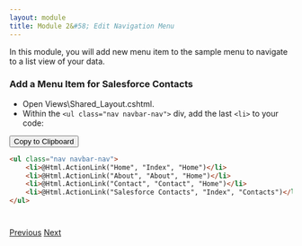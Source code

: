 ```yaml
---
layout: module
title: Module 2&#58; Edit Navigation Menu
---
```


In this module, you will add new menu item to the sample menu to navigate to a list view of your data.

### Add a Menu Item for Salesforce Contacts

- Open Views\Shared\_Layout.cshtml.
- Within the ```<ul class="nav navbar-nav">``` div, add the last ```<li>``` to your code:


<button id="click2copy" data-clipboard-target="clipdata" data-text-type="html">Copy to Clipboard</button>

```html
<ul class="nav navbar-nav">
    <li>@Html.ActionLink("Home", "Index", "Home")</li>
    <li>@Html.ActionLink("About", "About", "Home")</li>
    <li>@Html.ActionLink("Contact", "Contact", "Home")</li>
    <li>@Html.ActionLink("Salesforce Contacts", "Index", "Contacts")</li> 
</ul>
```



<div style="display: none;" id="clipdata">
<ul class="nav navbar-nav">
    <li>@Html.ActionLink("Home", "Index", "Home")</li>
    <li>@Html.ActionLink("About", "About", "Home")</li>
    <li>@Html.ActionLink("Contact", "Contact", "Home")</li>
    <li>@Html.ActionLink("Salesforce Contacts", "Index", "Contacts")</li> 
</ul>
</div>


<div class="row" style="margin-top:40px;">
<div class="col-sm-12">
<a href="mvc-controller.html" class="btn btn-default"><i class="glyphicon glyphicon-chevron-left"></i> Previous</a>
<a href="index-list-view.html" class="btn btn-default pull-right">Next <i class="glyphicon glyphicon-chevron-right"></i></a>
</div>
</div>
